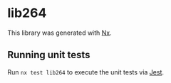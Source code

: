 # lib264

This library was generated with [Nx](https://nx.dev).


## Running unit tests

Run `nx test lib264` to execute the unit tests via [Jest](https://jestjs.io).


